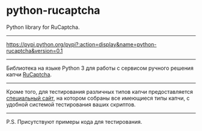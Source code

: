 # python-rucaptcha
Python library for RuCaptcha.
***
https://pypi.python.org/pypi?:action=display&name=python-rucaptcha&version=0.1
***
Библиотека на языке Python 3 для работы с сервисом ручного решения капчи [RuCaptcha](https://rucaptcha.com/).
***
Кроме того, для тестирования различных типов капчи предоставляется [специальный сайт](http://85.255.8.26/), на котором собраны все имеющиеся типы капчи, с удобной системой тестирования ваших скриптов.
***
P.S. Присутствуют примеры кода для тестирования.
